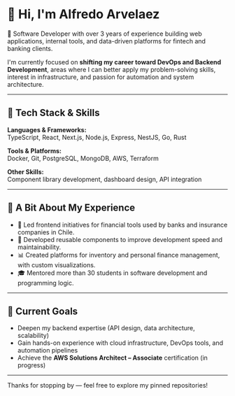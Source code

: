 # 👋 Hi, I'm Alfredo Arvelaez

🎯 Software Developer with over 3 years of experience building web applications, internal tools, and data-driven platforms for fintech and banking clients.

I'm currently focused on **shifting my career toward DevOps and Backend Development**, areas where I can better apply my problem-solving skills, interest in infrastructure, and passion for automation and system architecture.

---

## 🔧 Tech Stack & Skills

**Languages & Frameworks:**  
TypeScript, React, Next.js, Node.js, Express, NestJS, Go, Rust

**Tools & Platforms:**  
Docker, Git, PostgreSQL, MongoDB, AWS, Terraform

**Other Skills:**  
Component library development, dashboard design, API integration

---

## 📍 A Bit About My Experience

- 🏦 Led frontend initiatives for financial tools used by banks and insurance companies in Chile.
- 🔁 Developed reusable components to improve development speed and maintainability.
- 📊 Created platforms for inventory and personal finance management, with custom visualizations.
- 🎓 Mentored more than 30 students in software development and programming logic.

---

## 🚀 Current Goals

- Deepen my backend expertise (API design, data architecture, scalability)
- Gain hands-on experience with cloud infrastructure, DevOps tools, and automation pipelines
- Achieve the **AWS Solutions Architect – Associate** certification (in progress)

---

Thanks for stopping by — feel free to explore my pinned repositories!
